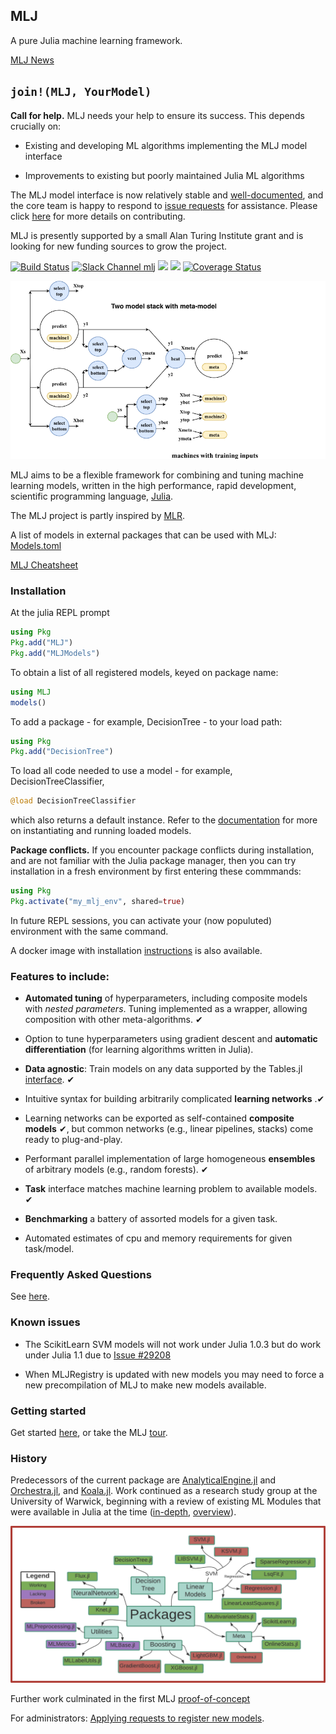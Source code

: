 ## MLJ

A pure Julia machine learning framework.

[MLJ News](https://github.com/alan-turing-institute/MLJ.jl/blob/master/docs/src/NEWS.md)


## `join!(MLJ, YourModel)`

**Call for help.** MLJ needs your help to ensure its success. This depends
crucially on:

- Existing and developing ML algorithms implementing the MLJ model interface

- Improvements to existing but poorly maintained Julia ML algorithms 

The MLJ model interface is now relatively stable and
[well-documented](https://alan-turing-institute.github.io/MLJ.jl/dev/adding_models_for_general_use/),
and the core team is happy to respond to [issue requests](https://github.com/alan-turing-institute/MLJ.jl/issues) for
assistance. Please click [here](CONTRIBUTE.md) for more details on
contributing.

MLJ is presently supported by a small Alan Turing Institute grant and is looking for new funding sources to grow the project.

[![Build Status](https://travis-ci.com/alan-turing-institute/MLJ.jl.svg?branch=master)](https://travis-ci.com/alan-turing-institute/MLJ.jl)
[![Slack Channel mlj](https://img.shields.io/badge/chat-on%20slack-yellow.svg)](https://slackinvite.julialang.org/)
[![](https://img.shields.io/badge/docs-dev-blue.svg)](https://alan-turing-institute.github.io/MLJ.jl/dev/)
[![](https://img.shields.io/badge/docs-stable-blue.svg)](https://alan-turing-institute.github.io/MLJ.jl/stable/)
[![Coverage Status](https://coveralls.io/repos/github/alan-turing-institute/MLJ.jl/badge.svg?branch=master)](https://coveralls.io/github/alan-turing-institute/MLJ.jl?branch=master)

![](docs/src/two_model_stack.png)

MLJ aims to be a flexible framework for combining and tuning machine
learning models, written in the high performance, rapid development,
scientific programming language, [Julia](https://julialang.org). 

The MLJ project is partly inspired by [MLR](https://mlr.mlr-org.com/index.html).

A list of models in external packages that can be used with MLJ:
[Models.toml](src/registry/Models.toml)

[MLJ Cheatsheet](docs/src/mlj_cheatsheet.md)



### Installation

At the julia REPL prompt

```julia
using Pkg
Pkg.add("MLJ")
Pkg.add("MLJModels")
```

To obtain a list of all registered models, keyed on package name:

```julia
using MLJ
models()
```

To add a package - for example,  DecisionTree - to your load path:

```julia
using Pkg
Pkg.add("DecisionTree")
```

To load all code needed to use a model - for example, DecisionTreeClassifier,

```julia
@load DecisionTreeClassifier
```

which also returns a default instance. Refer to the
[documentation](https://alan-turing-institute.github.io/MLJ.jl/stable/)
for more on instantiating and running loaded models.


**Package conflicts.** If you encounter package conflicts during
installation, and are not familiar with the Julia package manager,
then you can try installation in a fresh environment by first entering
these commmands:


```julia
using Pkg
Pkg.activate("my_mlj_env", shared=true)
```

In future REPL sessions, you can activate your (now populuted)
environment with the same command.


A docker image with installation
[instructions](https://github.com/ysimillides/mlj-docker) is also
available.


### Features to include:

- **Automated tuning** of hyperparameters, including
  composite models with *nested parameters*. Tuning implemented as a
  wrapper, allowing composition with other meta-algorithms. &#10004;

- Option to tune hyperparameters using gradient descent and **automatic
	differentiation** (for learning algorithms written in Julia).

- **Data agnostic**: Train models on any data supported by the Tables.jl 
[interface](https://github.com/JuliaData/Tables.jl). &#10004;

- Intuitive syntax for building arbitrarily complicated
  **learning networks** .&#10004;
  
- Learning networks can be exported as self-contained **composite models** &#10004;, but
  common networks (e.g., linear pipelines, stacks) come ready to plug-and-play.

- Performant parallel implementation of large homogeneous **ensembles**
  of arbitrary models (e.g., random forests). &#10004;

- **Task** interface matches machine learning problem to available models. &#10004; 

- **Benchmarking** a battery of assorted models for a given task.

- Automated estimates of cpu and memory requirements for given task/model.


### Frequently Asked Questions

See [here](docs/src/frequently_asked_questions.md).


### Known issues

- The ScikitLearn SVM models will not work under Julia 1.0.3 but do work under Julia 1.1 due to [Issue #29208](https://github.com/JuliaLang/julia/issues/29208)

- When MLJRegistry is updated with new models you may need to force a new
  precompilation of MLJ to make new models available.
  

### Getting started

Get started
[here](https://alan-turing-institute.github.io/MLJ.jl/dev/),
or take the MLJ [tour](/examples/tour/tour.ipynb).


### History

Predecessors of the current package are
[AnalyticalEngine.jl](https://github.com/tlienart/AnalyticalEngine.jl)
and [Orchestra.jl](https://github.com/svs14/Orchestra.jl), and
[Koala.jl](https://github.com/ablaom/Koala.jl). Work
continued as a research study group at the University of Warwick,
beginning with a review of existing ML Modules that were available in
Julia at the time ([in-depth](https://github.com/dominusmi/Julia-Machine-Learning-Review/tree/master/Educational),
[overview](https://github.com/dominusmi/Julia-Machine-Learning-Review/tree/master/Package%20Review)).

![alt text](material/packages.jpg)

Further work culminated in the first MLJ
[proof-of-concept](https://github.com/alan-turing-institute/MLJ.jl/tree/poc)

For administrators: [Applying requests to register new models](REGISTRY.md).
